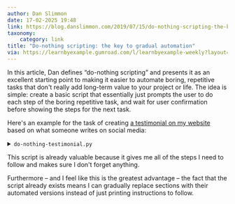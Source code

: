 ```yaml
---
author: Dan Slimmon
date: 17-02-2025 19:48
link: https://blog.danslimmon.com/2019/07/15/do-nothing-scripting-the-key-to-gradual-automation/
taxonomy:
    category: link
title: "Do-nothing scripting: the key to gradual automation"
via: https://learnbyexample.gumroad.com/l/learnbyexample-weekly?layout=profile
---
```


In this article, Dan defines “do-nothing scripting” and presents it as an excellent starting point to making it easier to automate boring, repetitive tasks that don't really add long-term value to your project or life.
The idea is simple: create a basic script that essentially just prompts the user to do each step of the boring repetitive task, and wait for user confirmation before showing the steps for the next task.

Here's an example for the task of creating [a testimonial on my website](/testimonials) based on what someone writes on social media:

<details markdown="1">
<summary><code>do-nothing-testimonial.py</code></summary>

```py
def wait():
    input("Press Enter when done...")

print("Copy an existing testimonial as the boilerplate.")
wait()

print("Copy the text of the testimonial into the page.")
wait()

print("Does the review have an associated profile with a picture?")
has_pic = input("y/n >>> ").strip().casefold()

if has_pic.startswith("y"):
    print("Download the picture.")
    wait()
    print("Compress it with optimizt and put it in the page folder.")
    wait()
else:
    print("Generate a new picture.")
    wait()

print("Add & commit the new testimonial.")
```

</details>

This script is already valuable because it gives me all of the steps I need to follow and makes sure I don't forget anything.

Furthermore – and I feel like this is the greatest advantage – the fact that the script already exists means I can gradually replace sections with their automated versions instead of just printing instructions to follow.
